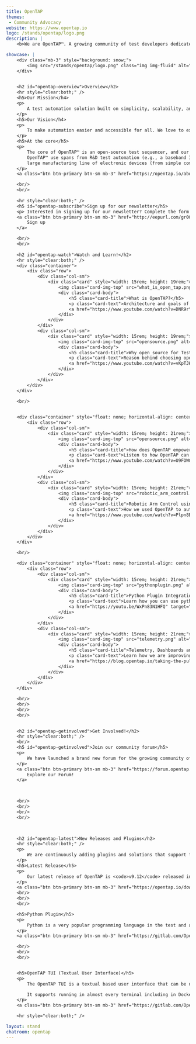```yaml
---
title: OpenTAP
themes:
 - Community Advocacy 
website: https://www.opentap.io
logo: /stands/opentap/logo.png
description: |
    <b>We are OpenTAP™. A growing community of test developers dedicated to effortless automation.</b>

showcase: |
    <div class="mb-3" style="background: snow;">
        <img src="/stands/opentap/logo.png" class="img img-fluid" alt="Welcome to the OpenTAP stand" />
    </div>
    

    <h2 id="opentap-overview">Overview</h2>
    <hr style="clear:both;" />
    <h5>Our Mission</h4>
    <p>
        A test automation solution built on simplicity, scalability, and speed that improves the world.
    </p>
    <h5>Our Vision</h4>
    <p>
        To make automation easier and accessible for all. We love to experiment and innovate, and we invite you to do the same with OpenTAP™. Working together, we will inspire and teach one another better ways to automate.
    </p>
    <h5>At the core</h5>
    <p>
        The core of OpenTAP™ is an open-source test sequencer, and our community is continuously adding plugins and solutions that support faster development, execution and optimization of test software that excels—now, and next time.
        OpenTAP™ use spans from R&D test automation (e.g., a baseband IC, an RF IC) to
        large manufacturing line of electronic devices (from simple components to fully build systems).
    </p>
    <a class="btn btn-primary btn-sm mb-3" href="https://opentap.io/about.html" target="_blank">Learn More</a>

    <br/>
    <br/>
    
    <hr style="clear:both;" />
    <h5 id="opentap-subscribe">Sign up for our newsletter</h5>
    <p> Interested in signing up for our newsletter? Complete the form to connect with us and subscribe to our newsletter! </p>
    <a class="btn btn-primary btn-sm mb-3" href="http://eepurl.com/gr0G59" target="_blank">
        Sign up
    </a>

    <br/>
    <br/>
    
    <h2 id="opentap-watch">Watch and Learn!</h2>
    <hr style="clear:both;" />
    <div class="container">
        <div class="row">
            <div class="col-sm">
                <div class="card" style="width: 15rem; height: 19rem;">
                    <img class="card-img-top" src="what_is_open_tap.png" alt="Card image cap">
                    <div class="card-body">
                        <h5 class="card-title">What is OpenTAP?</h5>
                        <p class="card-text">Architecture and goals of the OpenTAP framework</p>
                        <a href="https://www.youtube.com/watch?v=DNR9rYfIAcc&ab_channel=OpenTAP" target="_blank" class="btn btn-primary">Watch</a>
                    </div>
                </div>
            </div>
            <div class="col-sm">
                <div class="card" style="width: 15rem; height: 19rem;">
                    <img class="card-img-top" src="opensource.png" alt="Card image cap">
                    <div class="card-body">
                        <h5 class="card-title">Why open source for Test Automation?</h5>
                        <p class="card-text">Reason behind choosing open source for Test Automation</p>
                        <a href="https://www.youtube.com/watch?v=vKpTJH9lDXg&ab_channel=OpenTAP" target="_blank" class="btn btn-primary">Watch</a>
                    </div>
                </div>
            </div>
        </div>
    </div>

    <br/>
    

    <div class="container" style="float: none; horizontal-align: center;">
        <div class="row">
            <div class="col-sm">
                <div class="card" style="width: 15rem; height: 21rem;">
                    <img class="card-img-top" src="opensource.png" alt="Card image cap">
                    <div class="card-body">
                        <h5 class="card-title">How does OpenTAP empower experts?</h5>
                        <p class="card-text">Listen to how OpenTAP can be used to reduce automation effort</p>
                        <a href="https://www.youtube.com/watch?v=U9FOWG-R0rA&ab_channel=OpenTAP" target="_blank" class="btn btn-primary">Watch</a>
                    </div>
                </div>
            </div>
            <div class="col-sm">
                <div class="card" style="width: 15rem; height: 21rem;">
                    <img class="card-img-top" src="robotic_arm_control.png" alt="Card image cap">
                    <div class="card-body">
                        <h5 class="card-title">Robotic Arm Control using OpenTAP</h5>
                        <p class="card-text">How we used OpenTAP to automate robotic arm control</p>
                        <a href="https://www.youtube.com/watch?v=Plpn8Em6h9E&ab_channel=OpenTAP" target="_blank" class="btn btn-primary">Watch</a>
                    </div>
                </div>
            </div>
        </div>
    </div>

    <br/>

    <div class="container" style="float: none; horizontal-align: center;">
        <div class="row">
            <div class="col-sm">
                <div class="card" style="width: 15rem; height: 21rem;">
                    <img class="card-img-top" src="pythonplugin.png" alt="Card image cap">
                    <div class="card-body">
                        <h5 class="card-title">Python Plugin Integration</h5>
                        <p class="card-text">Learn how you can use python to write powerful plugins</p>
                        <a href="https://youtu.be/WxPn83N1HFQ" target="_blank" class="btn btn-primary">Watch</a>
                    </div>
                </div>
            </div>
            <div class="col-sm">
                <div class="card" style="width: 15rem; height: 21rem;">
                    <img class="card-img-top" src="telemetry.png" alt="Card image cap">
                    <div class="card-body">
                        <h5 class="card-title">Telemetry, Dashboards and Insights</h5>
                        <p class="card-text">Learn how we are improving our community and adoption</p>
                        <a href="https://blog.opentap.io/taking-the-pulse-of-the-opentap-ecosystem/" target="_blank" class="btn btn-primary">Read</a>
                    </div>
                </div>
            </div>
        </div>
    </div>

    <br/>
    <br/>
    <br/>
    <br/>
    

    <h2 id="opentap-getinvolved">Get Involved!</h2>
    <hr style="clear:both;" />
    <br/>
    <h5 id="opentap-getinvolved">Join our community forum</h5>
    <p>
        We have launched a brand new forum for the growing community of OpenTAP developers to interact by asking questions, share news and findings, posting ideas and being part of the community!   
    </p>
    <a class="btn btn-primary btn-sm mb-3" href="https://forum.opentap.io" target="_blank">
        Explore our Forum!
    </a>
 


    <br/>
    <br/>
    <br/>
    <br/>

    

    <h2 id="opentap-latest">New Releases and Plugins</h2>
    <hr style="clear:both;" />
    <p>
        We are continuously adding plugins and solutions that support faster development, execution and optimization of test software.
    </p>
    <h5>Latest Release</h5>
    <p>
        Our latest release of OpenTAP is <code>v9.12</code> released in Jan 2021.
    </p>
    <a class="btn btn-primary btn-sm mb-3" href="https://opentap.io/download.html" target="_blank">Download</a>
    <br/>
    <br/>
    <br/>

    <h5>Python Plugin</h5>
    <p>
        Python is a very popular programming language in the test and automation space. The Python Plugin makes it possible to use Python and OpenTAP together, allowing you to write fully functioning plugins using Python.
    </p>
    <a class="btn btn-primary btn-sm mb-3" href="https://gitlab.com/OpenTAP/Plugins/python" target="_blank">Learn More</a>

    <br/>
    <br/>
    <br/>


    <h5>OpenTAP TUI (Textual User Interface)</h5>
    <p>
        The OpenTAP TUI is a textual based user interface that can be used from a terminal. It gives you a graphical way to create OpenTAP test plans and install OpenTAP packages.

        It supports running in almost every terminal including in Docker containers!
    </p>
    <a class="btn btn-primary btn-sm mb-3" href="https://gitlab.com/OpenTAP/Plugins/keysight/opentap-tui" target="_blank">Learn More</a>

    <hr style="clear:both;" />

layout: stand
chatroom: opentap
---
```



